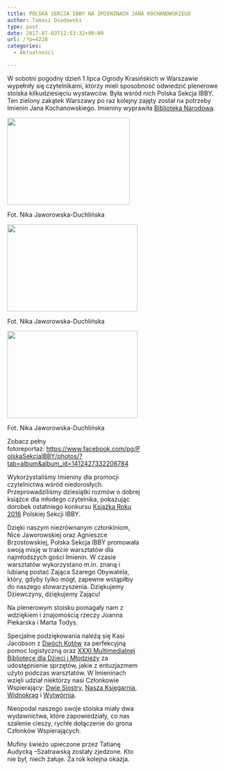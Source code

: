 ```yaml
---
title: POLSKA SEKCJA IBBY NA IMIENINACH JANA KOCHANOWSKIEGO
author: Tomasz Osadowski
type: post
date: 2017-07-03T12:53:32+00:00
url: /?p=4228
categories:
  - Aktualności

---
```

W sobotni pogodny dzień 1 lipca Ogrody Krasińskich w Warszawie wypełniły się czytelnikami, którzy mieli sposobność odwiedzić plenerowe stoiska kilkudziesięciu wystawców. Była wśród nich Polska Sekcja IBBY.  Ten zielony zakątek Warszawy po raz kolejny zajęty został na potrzeby  Imienin Jana Kochanowskiego. Imieniny wyprawiła <a href="http://www.bn.org.pl/" target="_blank" rel="noopener noreferrer">Biblioteka Narodowa</a>.

<div id="attachment_4231" style="width: 292px" class="wp-caption alignnone">
  <img class="wp-image-4231 size-medium" title="Fot. Nika Jaworowska-Duchlińska" src="http://www.ibby.pl/wp-content/uploads/2017/07/IMG_5794-282x200.jpg" alt="" width="282" height="200" srcset="http://www.ibby.pl/wp-content/uploads/2017/07/IMG_5794-282x200.jpg 282w, http://www.ibby.pl/wp-content/uploads/2017/07/IMG_5794-141x100.jpg 141w, http://www.ibby.pl/wp-content/uploads/2017/07/IMG_5794-768x545.jpg 768w, http://www.ibby.pl/wp-content/uploads/2017/07/IMG_5794-800x567.jpg 800w" sizes="(max-width: 282px) 100vw, 282px" />
  
  <p class="wp-caption-text">
    Fot. Nika Jaworowska-Duchlińska
  

<div id="attachment_4232" style="width: 310px" class="wp-caption alignnone">
  <img class="wp-image-4232 size-medium" src="http://www.ibby.pl/wp-content/uploads/2017/07/IMG_5815-300x200.jpg" alt="" width="300" height="200" srcset="http://www.ibby.pl/wp-content/uploads/2017/07/IMG_5815-300x200.jpg 300w, http://www.ibby.pl/wp-content/uploads/2017/07/IMG_5815-150x100.jpg 150w, http://www.ibby.pl/wp-content/uploads/2017/07/IMG_5815-768x512.jpg 768w, http://www.ibby.pl/wp-content/uploads/2017/07/IMG_5815-800x533.jpg 800w" sizes="(max-width: 300px) 100vw, 300px" />
  
  <p class="wp-caption-text">
    Fot. Nika Jaworowska-Duchlińska
  

<div id="attachment_4233" style="width: 310px" class="wp-caption alignnone">
  <img class="wp-image-4233 size-medium" src="http://www.ibby.pl/wp-content/uploads/2017/07/IMG_5854-300x200.jpg" alt="" width="300" height="200" srcset="http://www.ibby.pl/wp-content/uploads/2017/07/IMG_5854-300x200.jpg 300w, http://www.ibby.pl/wp-content/uploads/2017/07/IMG_5854-150x100.jpg 150w, http://www.ibby.pl/wp-content/uploads/2017/07/IMG_5854-768x512.jpg 768w, http://www.ibby.pl/wp-content/uploads/2017/07/IMG_5854-800x533.jpg 800w" sizes="(max-width: 300px) 100vw, 300px" />
  
  <p class="wp-caption-text">
    Fot. Nika Jaworowska-Duchlińska
  

Zobacz pełny fotoreportaż: <a href="https://www.facebook.com/pg/PolskaSekcjaIBBY/photos/?tab=album&album_id=1412427332206784" target="_blank" rel="noopener noreferrer">https://www.facebook.com/pg/PolskaSekcjaIBBY/photos/?tab=album&album_id=1412427332206784</a>

Wykorzystaliśmy Imieniny dla promocji  czytelnictwa wśród niedorosłych. Przeprowadziliśmy dziesiątki rozmów o dobrej książce dla młodego czytelnika, pokazując dorobek ostatniego konkursu <a href="http://www.ibby.pl/?p=3672" target="_blank" rel="noopener noreferrer">Książka Roku 2016</a> Polskiej Sekcji IBBY.

Dzięki naszym niezrównanym członkiniom, Nice Jaworowskiej oraz Agnieszce  Brzostowskiej, Polska Sekcja IBBY promowała swoją misję w trakcie warsztatów dla najmłodszych gości Imienin. W czasie warsztatów wykorzystano m.in. znaną i lubianą postać Zająca Szarego Obywatela, który, gdyby tylko mógł, zapewne wstąpiłby do naszego stowarzyszenia. Dziękujemy Dziewczyny, dziękujemy Zającu!

Na plenerowym stoisku pomagały nam z wdziękiem i znajomością rzeczy Joanna Piekarska i Marta Todys.

Specjalne podziękowania należą się Kasi Jacobson z <a href="http://dwakoty.pl/" target="_blank" rel="noopener noreferrer">Dwóch Kotów</a> za perfekcyjną pomoc logistyczną oraz <a href="http://mbddim.pl/" target="_blank" rel="noopener noreferrer">XXXI Multimedialnej Bibliotece dla Dzieci i Młodzieży</a> za udostępnienie sprzętów, jakie z entuzjazmem użyto podczas warsztatów. W Imieninach wzięli udział niektórzy nasi Członkowie Wspierający: <a href="http://www.wydawnictwodwiesiostry.pl/" target="_blank" rel="noopener noreferrer">Dwie Siostry</a>, <a href="http://nk.com.pl/" target="_blank" rel="noopener noreferrer">Nasza Księgarnia</a>, <a href="http://www.wydawnictwo-widnokrag.pl/" target="_blank" rel="noopener noreferrer">Widnokrąg</a> i <a href="http://www.wytwornia.com/" target="_blank" rel="noopener noreferrer">Wytwórnia</a>.

Nieopodal naszego swoje stoiska miały dwa wydawnictwa, które zapowiedziały, co nas szalenie cieszy, rychłe dołączenie do grona Członków Wspierających.

Mufiny świeżo upieczone przez Tatianę  Audycką –Szatrawską zostały zjedzone. Kto nie był, niech żałuje. Za rok kolejna okazja.
